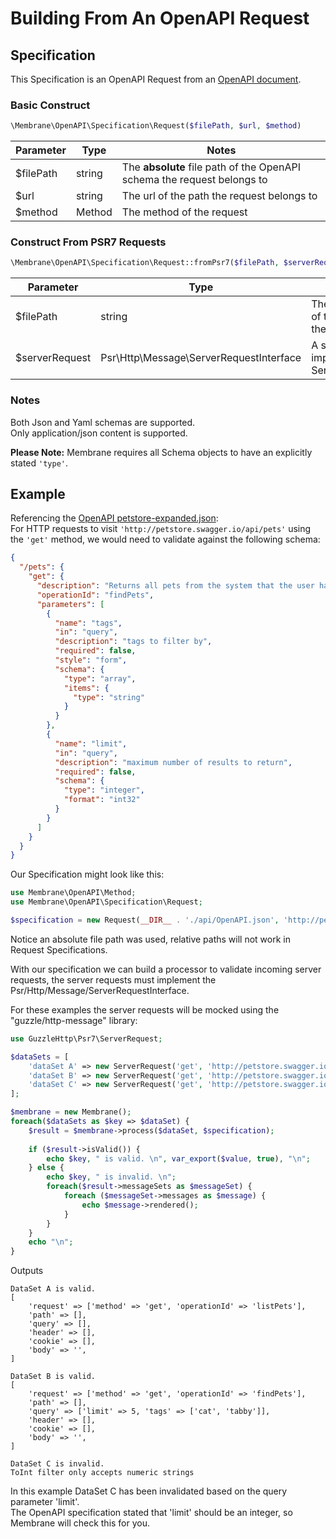 # Building From An OpenAPI Request

## Specification

This Specification is an OpenAPI Request from an [OpenAPI document](https://github.com/OAI/OpenAPI-Specification).

### Basic Construct

```php
\Membrane\OpenAPI\Specification\Request($filePath, $url, $method)
```

| Parameter | Type   | Notes                                                                   |
|-----------|--------|-------------------------------------------------------------------------|
| $filePath | string | The **absolute** file path of the OpenAPI schema the request belongs to |
| $url      | string | The url of the path the request belongs to                              |
| $method   | Method | The method of the request                                               |

### Construct From PSR7 Requests

```php
\Membrane\OpenAPI\Specification\Request::fromPsr7($filePath, $serverRequest)
```

| Parameter      | Type                                    | Notes                                                                   |
|----------------|-----------------------------------------|-------------------------------------------------------------------------|
| $filePath      | string                                  | The **absolute** file path of the OpenAPI schema the request belongs to |
| $serverRequest | Psr\Http\Message\ServerRequestInterface | A server request implementing the Psr ServerRequestInterface            |

### Notes

Both Json and Yaml schemas are supported.  
Only application/json content is supported.

**Please Note:** Membrane requires all Schema objects to have an explicitly stated `'type'`.

## Example

Referencing
the [OpenAPI petstore-expanded.json](https://github.com/OAI/OpenAPI-Specification/blob/main/examples/v3.0/petstore-expanded.json):   
For HTTP requests to visit `'http://petstore.swagger.io/api/pets'` using the `'get'` method, we would need to validate
against the following schema:

```json
{
  "/pets": {
    "get": {
      "description": "Returns all pets from the system that the user has access to. \n",
      "operationId": "findPets",
      "parameters": [
        {
          "name": "tags",
          "in": "query",
          "description": "tags to filter by",
          "required": false,
          "style": "form",
          "schema": {
            "type": "array",
            "items": {
              "type": "string"
            }
          }
        },
        {
          "name": "limit",
          "in": "query",
          "description": "maximum number of results to return",
          "required": false,
          "schema": {
            "type": "integer",
            "format": "int32"
          }
        }
      ]
    }
  }
}
```

Our Specification might look like this:

```php
use Membrane\OpenAPI\Method;
use Membrane\OpenAPI\Specification\Request;

$specification = new Request(__DIR__ . './api/OpenAPI.json', 'http://petstore.swagger.io/api/pets', Method::GET);
```

Notice an absolute file path was used, relative paths will not work in Request Specifications.

With our specification we can build a processor to validate incoming server requests,
the server requests must implement the Psr/Http/Message/ServerRequestInterface.

For these examples the server requests will be mocked using the "guzzle/http-message" library:

```php
use GuzzleHttp\Psr7\ServerRequest; 

$dataSets = [
    'dataSet A' => new ServerRequest('get', 'http://petstore.swagger.io/v1/pets')
    'dataSet B' => new ServerRequest('get', 'http://petstore.swagger.io/api/pets?limit=5&tags[]=cat&tags[]=tabby'),
    'dataSet C' => new ServerRequest('get', 'http://petstore.swagger.io/api/pets?limit=five'),
];

$membrane = new Membrane();
foreach($dataSets as $key => $dataSet) {
    $result = $membrane->process($dataSet, $specification);
    
    if ($result->isValid()) {
        echo $key, " is valid. \n", var_export($value, true), "\n";
    } else {
        echo $key, " is invalid. \n";
        foreach($result->messageSets as $messageSet) {
            foreach ($messageSet->messages as $message) {
                echo $message->rendered();
            }
        }
    }
    echo "\n";
}
```

Outputs

```text
DataSet A is valid.
[
    'request' => ['method' => 'get', 'operationId' => 'listPets'],
    'path' => [],
    'query' => [],
    'header' => [],
    'cookie' => [],
    'body' => '',
]

DataSet B is valid.
[
    'request' => ['method' => 'get', 'operationId' => 'findPets'],
    'path' => [],
    'query' => ['limit' => 5, 'tags' => ['cat', 'tabby']],
    'header' => [],
    'cookie' => [],
    'body' => '',
]

DataSet C is invalid.
ToInt filter only accepts numeric strings
```

In this example DataSet C has been invalidated based on the query parameter 'limit'.  
The OpenAPI specification stated that 'limit' should be an integer, so Membrane will check this for you.
